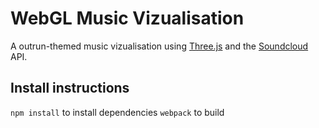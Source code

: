 # WebGL Music Vizualisation
A outrun-themed music vizualisation using [Three.js](https://threejs.org/) and the [Soundcloud](https://soundcloud.com/) API. 

## Install instructions
`npm install` to install dependencies
`webpack` to build 
